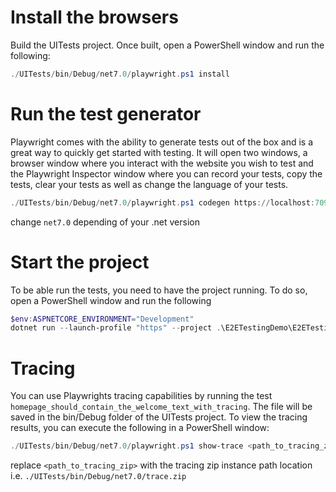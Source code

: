 # Install the browsers
Build the UITests project. Once built, open a PowerShell window and run the following:
```powershell
./UITests/bin/Debug/net7.0/playwright.ps1 install
```

# Run the test generator
Playwright comes with the ability to generate tests out of the box and is a great way to quickly get started with testing. It will open two windows, a browser window where you interact with the website you wish to test and the Playwright Inspector window where you can record your tests, copy the tests, clear your tests as well as change the language of your tests.
```powershell
./UITests/bin/Debug/net7.0/playwright.ps1 codegen https://localhost:7092
```

change `net7.0` depending of your .net version

# Start the project
To be able run the tests, you need to have the project running. To do so, open a PowerShell window and run the following
```powershell
$env:ASPNETCORE_ENVIRONMENT="Development"
dotnet run --launch-profile "https" --project .\E2ETestingDemo\E2ETestingDemo.csproj
```

# Tracing
You can use Playwrights tracing capabilities by running the test `homepage_should_contain_the_welcome_text_with_tracing`. The file will be saved in the bin/Debug folder of the UITests project.
To view the tracing results, you can execute the following in a PowerShell window:
```powershell
./UITests/bin/Debug/net7.0/playwright.ps1 show-trace <path_to_tracing_zip>
```

replace `<path_to_tracing_zip>` with the tracing zip instance path location i.e. `./UITests/bin/Debug/net7.0/trace.zip`